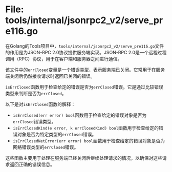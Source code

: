 # File: tools/internal/jsonrpc2_v2/serve_pre116.go

在Golang的Tools项目中，`tools/internal/jsonrpc2_v2/serve_pre116.go`文件的作用是为JSON-RPC 2.0协议提供服务端实现。JSON-RPC 2.0是一个远程过程调用（RPC）协议，用于在客户端和服务器之间进行通信。

该文件中的`errClosed`变量是一个错误类型，表示服务端已关闭。它常用于在服务端关闭后仍然接收请求时返回已关闭的错误。

`isErrClosed`函数用于检查给定的错误是否为`errClosed`错误。它是通过比较错误类型来判断是否为`errClosed`。

以下是对`isErrClosed`函数的解释：

- `isErrClosed(err error) bool`函数用于检查给定的错误对象是否为`errClosed`错误类型。
- `isErrClosedKind(e error, k errClosedKind) bool`函数用于检查给定的错误对象是否为特定类型的`errClosed`错误。
- `isErrClosedNetError(err error) bool`函数用于检查给定的错误对象是否为网络错误类型的`errClosed`错误。

这些函数主要用于处理在服务端已经关闭后继续处理请求的情况，以确保对这些请求返回正确的错误信息。

